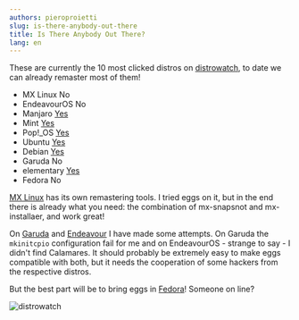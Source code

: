 ```yaml
---
authors: pieroproietti
slug: is-there-anybody-out-there
title: Is There Anybody Out There?
lang: en
---
```


These are currently the 10 most clicked distros on [distrowatch](https://distrowatch.com/), to date we can already remaster 
most of them!

* MX Linux	No
* EndeavourOS No
* Manjaro [Yes](https://sourceforge.net/projects/penguins-eggs/files/iso/manjaro/)
* Mint [Yes](https://sourceforge.net/projects/penguins-eggs/files/iso/linuxmint/)
* Pop!_OS [Yes](https://sourceforge.net/projects/penguins-eggs/files/iso/linuxmint/)
* Ubuntu [Yes](https://sourceforge.net/projects/penguins-eggs/files/iso/ubuntu/)
* Debian [Yes](https://sourceforge.net/projects/penguins-eggs/files/iso/debian/)
* Garuda No
* elementary [Yes](https://sourceforge.net/projects/penguins-eggs/files/iso/elementary/)
* Fedora No

[MX Linux](https://mxlinux.org/) has its own remastering tools. I tried eggs on it, but in the end there is already what you need: the combination of mx-snapsnot and mx-installaer, and work great!

On [Garuda](https://garudalinux.org/) and [Endeavour](https://endeavouros.com/) I have made some attempts. On Garuda the ```mkinitcpio``` configuration fail for me and on EndeavourOS - strange to say - I didn't find Calamares. It should probably be extremely easy to make eggs compatible with both, but it needs the cooperation of some hackers from the respective distros.

But the best part will be to bring eggs in [Fedora](https://getfedora.org/)! Someone on line?

![distrowatch](/images/distrowatch.png)